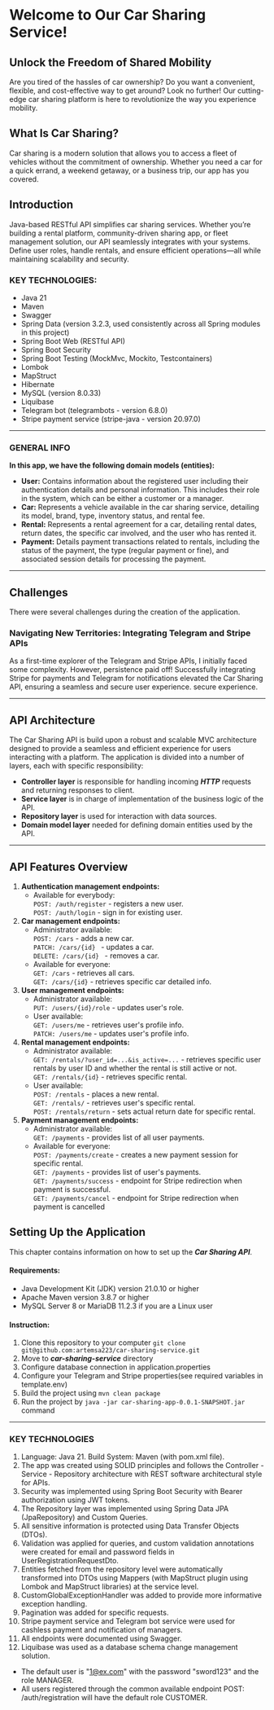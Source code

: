 # Welcome to Our Car Sharing Service!
## Unlock the Freedom of Shared Mobility
Are you tired of the hassles of car ownership? Do you want a convenient, flexible, and cost-effective way to get around? Look no further! Our cutting-edge car sharing platform is here to revolutionize the way you experience mobility.

## What Is Car Sharing?
Car sharing is a modern solution that allows you to access a fleet of vehicles without the commitment of ownership. Whether you need a car for a quick errand, a weekend getaway, or a business trip, our app has you covered.

## Introduction
Java-based RESTful API simplifies car sharing services. Whether you’re building a rental platform,
community-driven sharing app, or fleet management solution, our API seamlessly integrates with your
systems. Define user roles, handle rentals, and ensure efficient operations—all while maintaining 
scalability and security.

### KEY TECHNOLOGIES:
- Java 21
- Maven
- Swagger
- Spring Data (version 3.2.3, used consistently across all Spring modules in this project)
- Spring Boot Web (RESTful API)
- Spring Boot Security
- Spring Boot Testing (MockMvc, Mockito, Testcontainers)
- Lombok
- MapStruct
- Hibernate
- MySQL (version 8.0.33)
- Liquibase
- Telegram bot (telegrambots - version 6.8.0)
- Stripe payment service (stripe-java - version 20.97.0)
___
### **GENERAL INFO**
**In this app, we have the following domain models (entities):**
- **User:** Contains information about the registered user including their authentication details and personal information. This includes their role in the system, which can be either a customer or a manager.
- **Car:** Represents a vehicle available in the car sharing service, detailing its model, brand, type, inventory status, and rental fee.
- **Rental:** Represents a rental agreement for a car, detailing rental dates, return dates, the specific car involved, and the user who has rented it.
- **Payment:** Details payment transactions related to rentals, including the status of the payment, the type (regular payment or fine), and associated session details for processing the payment.

___
## Challenges
There were several challenges during the creation of the application.
### Navigating New Territories: Integrating Telegram and Stripe APIs
As a first-time explorer of the Telegram and Stripe APIs, I initially faced some complexity.
However, persistence paid off! Successfully integrating Stripe for payments and Telegram for
notifications elevated the Car Sharing API, ensuring a seamless and secure user experience.
secure experience.
___
## API Architecture
The Car Sharing API is build upon a robust and scalable MVC architecture
designed to provide a seamless and efficient experience for users interacting
with a platform. The application is divided into a number of layers, each with
specific responsibility:
* **Controller layer** is responsible for handling incoming ***HTTP*** requests
and returning responses to client.
* **Service layer** is in charge of implementation of the business logic of the API. 
* **Repository layer** is used for interaction with data sources.
* **Domain model layer** needed for defining domain entities used by the API.
___
## API Features Overview
1. **Authentication management endpoints:**
    * Available for everybody:\
      ```POST: /auth/register``` - registers a new user.\
      ```POST: /auth/login``` - sign in for existing user.
2. **Car management endpoints:**
    * Administrator available:\
      ```POST: /cars``` - adds a new car.\
      ```PATCH: /cars/{id} ``` - updates a car.\
      ```DELETE: /cars/{id} ``` - removes a car.
   * Available for everyone:\
      ```GET: /cars```      - retrieves all cars.\
      ```GET: /cars/{id}``` - retrieves specific car detailed info.
3. **User management endpoints:**
    * Administrator available:\
      ```PUT: /users/{id}/role``` - updates user's role.
    * User available:\
      ```GET: /users/me``` - retrieves user's profile info.\
      ```PATCH: /users/me``` - updates user's profile info.
4. **Rental management endpoints:**
    * Administrator available:\
      ```GET: /rentals/?user_id=...&is_active=...``` - retrieves specific user rentals by user ID and whether the rental is still active or not.\
      ```GET: /rentals/{id}``` - retrieves specific rental.
    * User available:\
      ```POST: /rentals``` - places a new rental.\
      ```GET: /rentals/``` - retrieves user's specific rental.\
      ```POST: /rentals/return``` - sets actual return date for specific rental.
5. **Payment management endpoints:**
   * Administrator available:\
     ```GET: /payments``` - provides list of all user payments.
   * Available for everyone:\
     ```POST: /payments/create``` - creates a new payment session for specific rental.\
     ```GET: /payments``` - provides list of user's payments.\
     ```GET: /payments/success``` - endpoint for Stripe redirection when payment is successful.\
     ```GET: /payments/cancel``` - endpoint for Stripe redirection when payment is cancelled
## Setting Up the Application
This chapter contains information on how to set up the ***Car Sharing API***.

#### Requirements:
* Java Development Kit (JDK) version 21.0.10 or higher
* Apache Maven version 3.8.7 or higher
* MySQL Server 8 or MariaDB 11.2.3 if you are a Linux user
#### Instruction:
1. Clone this repository to your computer ```git clone git@github.com:artemsa223/car-sharing-service.git```
2. Move to ***car-sharing-service*** directory
3. Configure database connection in application.properties 
4. Configure your Telegram and Stripe properties(see required variables in template.env)
5. Build the project using ```mvn clean package```
6. Run the project by ```java -jar car-sharing-app-0.0.1-SNAPSHOT.jar``` command
___
### KEY TECHNOLOGIES
1. Language: Java 21. Build System: Maven (with pom.xml file).
2. The app was created using SOLID principles and follows the Controller - Service - Repository architecture with REST software architectural style for APIs.
3. Security was implemented using Spring Boot Security with Bearer authorization using JWT tokens.
4. The Repository layer was implemented using Spring Data JPA (JpaRepository) and Custom Queries.
5. All sensitive information is protected using Data Transfer Objects (DTOs).
6. Validation was applied for queries, and custom validation annotations were created for email and password fields in UserRegistrationRequestDto.
7. Entities fetched from the repository level were automatically transformed into DTOs using Mappers (with MapStruct plugin using Lombok and MapStruct libraries) at the service level.
8. CustomGlobalExceptionHandler was added to provide more informative exception handling. 
9. Pagination was added for specific requests.
10. Stripe payment service and Telegram bot service were used for cashless payment and notification of managers.
11. All endpoints were documented using Swagger.
12. Liquibase was used as a database schema change management solution.
- The default user is "1@ex.com" with the password "sword123" and the role MANAGER.
- All users registered through the common available endpoint POST: /auth/registration will have the default role CUSTOMER.
